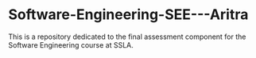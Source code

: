 # Software-Engineering-SEE---Aritra
This is a repository dedicated to the final assessment component for the Software Engineering course at SSLA. 

